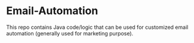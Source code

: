 # Email-Automation
This repo contains Java code/logic that can be used for customized email automation (generally used for marketing purpose).
